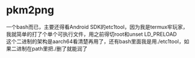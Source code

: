 # pkm2png
一个bash而已，主要还得看Android SDK的etc1tool，因为我是termux牢玩家，我就简单的打了个单个可执行文件，用之前得切root和unset LD_PRELOAD    
这个二进制的架构是aarch64看清楚再用了，还有bash里面我是用./etc1tool，如果二进制在path里把./删了就能润了

